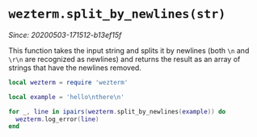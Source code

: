 # `wezterm.split_by_newlines(str)`

*Since: 20200503-171512-b13ef15f*

This function takes the input string and splits it by newlines (both `\n` and `\r\n`
are recognized as newlines) and returns the result as an array of strings that
have the newlines removed.

```lua
local wezterm = require 'wezterm'

local example = 'hello\nthere\n'

for _, line in ipairs(wezterm.split_by_newlines(example)) do
  wezterm.log_error(line)
end
```



